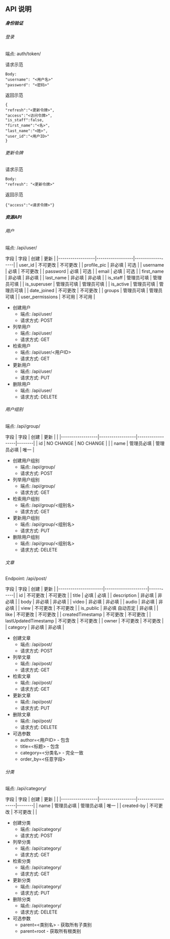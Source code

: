 ## API 说明


##### 身份验证

###### 登录
端点: auth/token/

请求示范
```text
Body:
"username": "<用户名>"
"password": "<密码>"
```

返回示范
```text
{
"refresh":"<更新令牌>",
"access":"<访问令牌>",
"is_staff":false,
"first_name":"<名>",
"last_name":"<姓>",
"user_id":"<用户ID>"
}
```
###### 更新令牌
请求示范
```text
Body:
"refresh": "<更新令牌>"
```
返回示范
```text
{"access":"<请求令牌>"}
```

##### 资源API

###### 用户
端点: /api/user/

字段
| 字段              | 创建             | 更新              |
|------------------|------------------|------------------|
| user_id          | 不可更改          | 不可更改           |
| profile_pic      | 非必填            | 可选              |
| username         | 必填              | 不可更改          |
| password         | 必填              | 可选              |
| email            | 必填              | 可选              |
| first_name       | 非必填            | 非必填            |
| last_name        | 非必填            | 非必填            |
| is_staff         | 管理员可填        | 管理员可填         |
| is_superuser     | 管理员可填        | 管理员可填         |
| is_active        | 管理员可填        | 管理员可填         |
| date_joined      | 不可更改          | 不可更改          |
| groups           | 管理员可填        | 管理员可填         |
| user_permissions | 不可用            | 不可用            |


* 创建用户
    * 端点: /api/user/
    * 请求方式: POST
* 列举用户
    * 端点: /api/user/
    * 请求方式: GET
* 检索用户
    * 端点: /api/user/<用户ID>
    * 请求方式: GET
* 更新用户
    * 端点: /api/user/<user ID>
    * 请求方式: PUT
* 删除用户
    * 端点: /api/user/<user ID>
    * 请求方式: DELETE


###### 用户组别
端点: /api/group/

字段
| 字段              | 创建             | 更新              |        |
|------------------|------------------|------------------|--------|
| id               | NO CHANGE        | NO CHANGE        |        |
| name             | 管理员必填        | 管理员必填         | 唯一    |



* 创建用户组别
    * 端点: /api/group/
    * 请求方式: POST
* 列举用户组别
    * 端点: /api/group/
    * 请求方式: GET
* 检索用户组别
    * 端点: /api/group/<组别名>
    * 请求方式: GET
* 更新用户组别
    * 端点: /api/group/<组别名>
    * 请求方式: PUT
* 删除用户组别
    * 端点: /api/group/<组别名>
    * 请求方式: DELETE


###### 文章
Endpoint: /api/post/

字段
| 字段                 | 创建                 | 更新    |
|----------------------|---------------------|-----------|
| id                   | 不可更改             | 不可更改 |
| title                | 必填                 | 必填  |
| description          | 非必填               | 非必填     |
| body                 | 非必填               | 非必填     |
| video                | 非必填               | 非必填     |
| audio                | 非必填               | 非必填     |
| view                 | 不可更改             | 不可更改   |
| is_public            | 非必填  自动否定      | 非必填     |
| like                 | 不可更改             | 不可更改   |
| createdTimestamp     | 不可更改             | 不可更改   |
| lastUpdatedTimestamp | 不可更改             | 不可更改   |
| owner                | 不可更改             | 不可更改   |
| category             | 非必填               | 非必填     |

* 创建文章
    * 端点: /api/post/
    * 请求方式: POST
* 列举文章
    * 端点: /api/post/
    * 请求方式: GET
* 检索文章
    * 端点: /api/post/<id>
    * 请求方式: GET
* 更新文章
    * 端点: /api/post/<id>
    * 请求方式: PUT
* 删除文章
    * 端点: /api/post/<id>
    * 请求方式: DELETE
* 可选参数
    * author=<用户ID> - 包含
    * title=<标题> - 包含
    * category=<分类名> - 完全一致
    * order_by=<任意字段>
  
  
###### 分类
端点: /api/category/

字段
| 字段              | 创建             | 更新              |        |
|------------------|------------------|------------------|--------|
| name             | 管理员必填        | 管理员必填         | 唯一   |
| created-by       | 不可更改          | 不可更改           |        |



* 创建分类
    * 端点: /api/category/
    * 请求方式: POST
* 列举分类
    * 端点: /api/category/
    * 请求方式: GET
* 检索分类
    * 端点: /api/category/<name>
    * 请求方式: GET
* 更新分类
    * 端点: /api/category/<name>
    * 请求方式: PUT
* 删除分类
    * 端点: /api/category/<name>
    * 请求方式: DELETE
* 可选参数
    * parent=<类别名> - 获取所有子类别
    * parent=root - 获取所有根类别
  